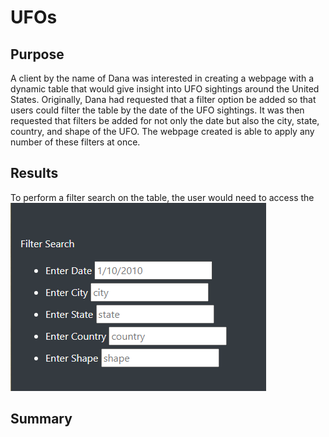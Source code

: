 # UFOs
## Purpose
A client by the name of Dana was interested in creating a webpage with a dynamic table that would give insight into UFO sightings around the United States. Originally, Dana had requested that a filter option be added so that users could filter the table by the date of the UFO sightings. It was then requested that filters be added for not only the date but also the city, state, country, and shape of the UFO. The webpage created is able to apply any number of these filters at once. 
## Results
To perform a filter search on the table, the user would need to access the 
![FilterExample.PNG](https://github.com/tommy-chin/UFOs/blob/main/static/images/FilterExample.PNG)
## Summary

